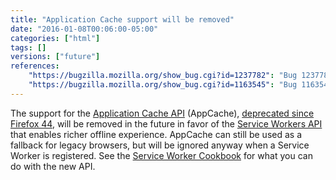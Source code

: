```yaml
---
title: "Application Cache support will be removed"
date: "2016-01-08T00:06:00-05:00"
categories: ["html"]
tags: []
versions: ["future"]
references:
    "https://bugzilla.mozilla.org/show_bug.cgi?id=1237782": "Bug 1237782 - Remove support for appcache"
    "https://bugzilla.mozilla.org/show_bug.cgi?id=1163545": "Bug 1163545 - Bypass AppCache completely when Service Workers supported & registered"
---
```

The support for the [Application Cache API](https://developer.mozilla.org/en-US/docs/Web/HTML/Using_the_application_cache) (AppCache), [deprecated since Firefox 44](https://www.fxsitecompat.com/en-US/docs/2015/application-cache-api-has-been-deprecated/), will be removed in the future in favor of the [Service Workers API](https://developer.mozilla.org/en-US/docs/Web/API/Service_Worker_API) that enables richer offline experience. AppCache can still be used as a fallback for legacy browsers, but will be ignored anyway when a Service Worker is registered. See the [Service Worker Cookbook](https://serviceworke.rs/) for what you can do with the new API.

